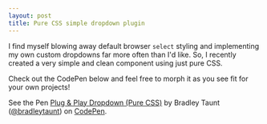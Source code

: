 ```yaml
---
layout: post
title: Pure CSS simple dropdown plugin
---
```

I find myself blowing away default browser `select` styling and implementing my own custom dropdowns far more often than I'd like. So, I recently created a very simple and clean component using just pure CSS.

Check out the CodePen below and feel free to morph it as you see fit for your own projects!

<p data-height="265" data-theme-id="0" data-slug-hash="rZPzWy" data-default-tab="result" data-user="bradleytaunt" data-pen-title="Plug & Play Dropdown (Pure CSS)" class="codepen">See the Pen <a href="https://codepen.io/bradleytaunt/pen/rZPzWy/">Plug & Play Dropdown (Pure CSS)</a> by Bradley Taunt (<a href="https://codepen.io/bradleytaunt">@bradleytaunt</a>) on <a href="https://codepen.io">CodePen</a>.</p>

<script async src="https://static.codepen.io/assets/embed/ei.js"></script>
